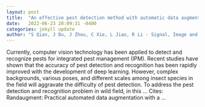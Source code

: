 ```yaml
---
layout: post
title:  "An effective pest detection method with automatic data augmentation strategy in the agricultural field"
date:   2022-06-23 20:09:31 -0400
categories: jekyll update
author: "S Qian, J Du, J Zhou, C Xie, L Jiao, R Li - Signal, Image and Video Processing, 2022"
---
```

Currently, computer vision technology has been applied to detect and recognize pests for integrated pest management (IPM). Recent studies have shown that the accuracy of pest detection and recognition has been rapidly improved with the development of deep learning. However, complex backgrounds, various poses, and different scales among insect species in the field will aggravate the difficulty of pest detection. To address the pest detection and recognition problem in wild field, in this …
Cites: ‪Randaugment: Practical automated data augmentation with a …‬  